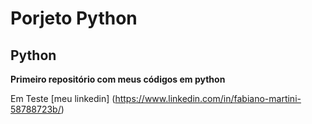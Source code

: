 # Porjeto Python
## Python
 **Primeiro repositório com meus códigos em python**
 
 Em Teste
 [meu linkedin] (https://www.linkedin.com/in/fabiano-martini-58788723b/)

 

